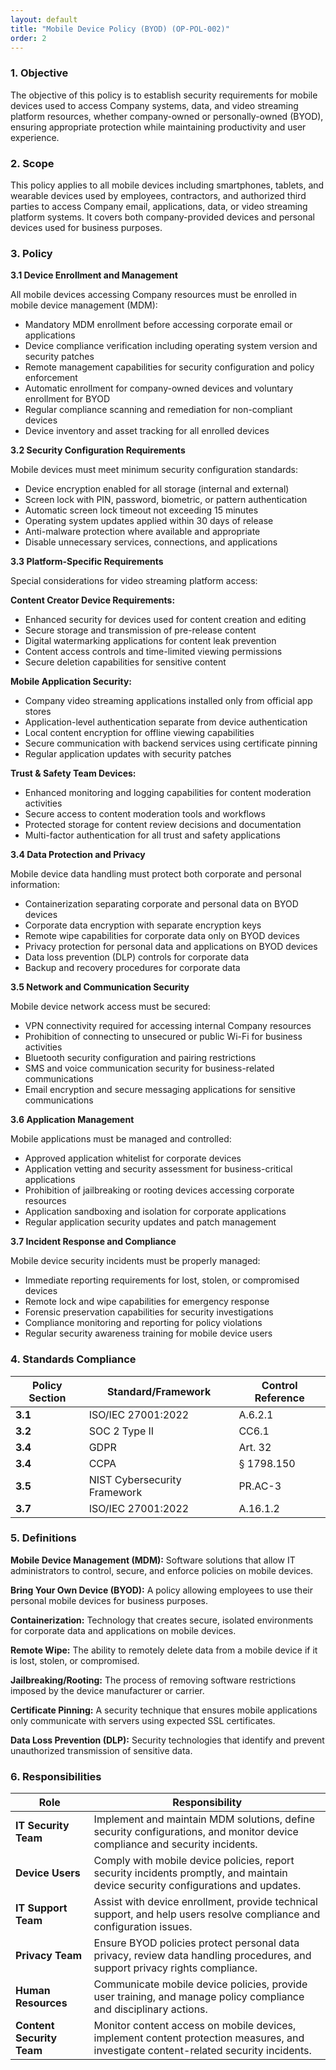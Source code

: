 ```yaml
---
layout: default
title: "Mobile Device Policy (BYOD) (OP-POL-002)"
order: 2
---
```


### 1. Objective

The objective of this policy is to establish security requirements for mobile devices used to access Company systems, data, and video streaming platform resources, whether company-owned or personally-owned (BYOD), ensuring appropriate protection while maintaining productivity and user experience.

### 2. Scope

This policy applies to all mobile devices including smartphones, tablets, and wearable devices used by employees, contractors, and authorized third parties to access Company email, applications, data, or video streaming platform systems. It covers both company-provided devices and personal devices used for business purposes.

### 3. Policy

**3.1 Device Enrollment and Management**

All mobile devices accessing Company resources must be enrolled in mobile device management (MDM):
- Mandatory MDM enrollment before accessing corporate email or applications
- Device compliance verification including operating system version and security patches
- Remote management capabilities for security configuration and policy enforcement
- Automatic enrollment for company-owned devices and voluntary enrollment for BYOD
- Regular compliance scanning and remediation for non-compliant devices
- Device inventory and asset tracking for all enrolled devices

**3.2 Security Configuration Requirements**

Mobile devices must meet minimum security configuration standards:
- Device encryption enabled for all storage (internal and external)
- Screen lock with PIN, password, biometric, or pattern authentication
- Automatic screen lock timeout not exceeding 15 minutes
- Operating system updates applied within 30 days of release
- Anti-malware protection where available and appropriate
- Disable unnecessary services, connections, and applications

**3.3 Platform-Specific Requirements**

Special considerations for video streaming platform access:

**Content Creator Device Requirements:**
- Enhanced security for devices used for content creation and editing
- Secure storage and transmission of pre-release content
- Digital watermarking applications for content leak prevention
- Content access controls and time-limited viewing permissions
- Secure deletion capabilities for sensitive content

**Mobile Application Security:**
- Company video streaming applications installed only from official app stores
- Application-level authentication separate from device authentication
- Local content encryption for offline viewing capabilities
- Secure communication with backend services using certificate pinning
- Regular application updates with security patches

**Trust & Safety Team Devices:**
- Enhanced monitoring and logging capabilities for content moderation activities
- Secure access to content moderation tools and workflows
- Protected storage for content review decisions and documentation
- Multi-factor authentication for all trust and safety applications

**3.4 Data Protection and Privacy**

Mobile device data handling must protect both corporate and personal information:
- Containerization separating corporate and personal data on BYOD devices
- Corporate data encryption with separate encryption keys
- Remote wipe capabilities for corporate data only on BYOD devices
- Privacy protection for personal data and applications on BYOD devices
- Data loss prevention (DLP) controls for corporate data
- Backup and recovery procedures for corporate data

**3.5 Network and Communication Security**

Mobile device network access must be secured:
- VPN connectivity required for accessing internal Company resources
- Prohibition of connecting to unsecured or public Wi-Fi for business activities
- Bluetooth security configuration and pairing restrictions
- SMS and voice communication security for business-related communications
- Email encryption and secure messaging applications for sensitive communications

**3.6 Application Management**

Mobile applications must be managed and controlled:
- Approved application whitelist for corporate devices
- Application vetting and security assessment for business-critical applications
- Prohibition of jailbreaking or rooting devices accessing corporate resources
- Application sandboxing and isolation for corporate applications
- Regular application security updates and patch management

**3.7 Incident Response and Compliance**

Mobile device security incidents must be properly managed:
- Immediate reporting requirements for lost, stolen, or compromised devices
- Remote lock and wipe capabilities for emergency response
- Forensic preservation capabilities for security investigations
- Compliance monitoring and reporting for policy violations
- Regular security awareness training for mobile device users

### 4. Standards Compliance

| **Policy Section** | **Standard/Framework** | **Control Reference** |
| --- | --- | --- |
| **3.1** | ISO/IEC 27001:2022 | A.6.2.1 |
| **3.2** | SOC 2 Type II | CC6.1 |
| **3.4** | GDPR | Art. 32 |
| **3.4** | CCPA | § 1798.150 |
| **3.5** | NIST Cybersecurity Framework | PR.AC-3 |
| **3.7** | ISO/IEC 27001:2022 | A.16.1.2 |

### 5. Definitions

**Mobile Device Management (MDM):** Software solutions that allow IT administrators to control, secure, and enforce policies on mobile devices.

**Bring Your Own Device (BYOD):** A policy allowing employees to use their personal mobile devices for business purposes.

**Containerization:** Technology that creates secure, isolated environments for corporate data and applications on mobile devices.

**Remote Wipe:** The ability to remotely delete data from a mobile device if it is lost, stolen, or compromised.

**Jailbreaking/Rooting:** The process of removing software restrictions imposed by the device manufacturer or carrier.

**Certificate Pinning:** A security technique that ensures mobile applications only communicate with servers using expected SSL certificates.

**Data Loss Prevention (DLP):** Security technologies that identify and prevent unauthorized transmission of sensitive data.

### 6. Responsibilities

| Role | Responsibility |
| --- | --- |
| **IT Security Team** | Implement and maintain MDM solutions, define security configurations, and monitor device compliance and security incidents. |
| **Device Users** | Comply with mobile device policies, report security incidents promptly, and maintain device security configurations and updates. |
| **IT Support Team** | Assist with device enrollment, provide technical support, and help users resolve compliance and configuration issues. |
| **Privacy Team** | Ensure BYOD policies protect personal data privacy, review data handling procedures, and support privacy rights compliance. |
| **Human Resources** | Communicate mobile device policies, provide user training, and manage policy compliance and disciplinary actions. |
| **Content Security Team** | Monitor content access on mobile devices, implement content protection measures, and investigate content-related security incidents. |
